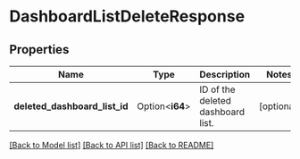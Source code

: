 # DashboardListDeleteResponse

## Properties

Name | Type | Description | Notes
------------ | ------------- | ------------- | -------------
**deleted_dashboard_list_id** | Option<**i64**> | ID of the deleted dashboard list. | [optional]

[[Back to Model list]](../README.md#documentation-for-models) [[Back to API list]](../README.md#documentation-for-api-endpoints) [[Back to README]](../README.md)


